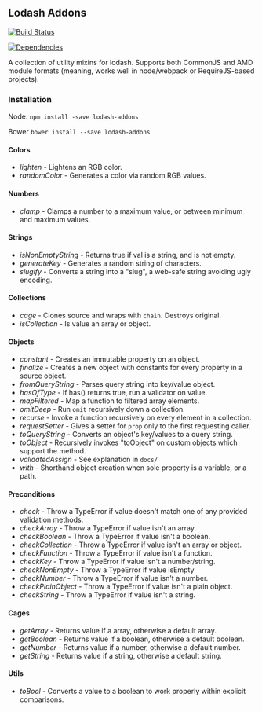 ## Lodash Addons

[![Build Status](https://travis-ci.org/helion3/lodash-addons.svg)](https://travis-ci.org/helion3/lodash-addons)

[![Dependencies](https://david-dm.org/helion3/lodash-addons.svg)](https://david-dm.org/helion3/lodash-addons)

A collection of utility mixins for lodash. Supports both CommonJS and AMD module formats
(meaning, works well in node/webpack or RequireJS-based projects).

### Installation

Node: `npm install -save lodash-addons`

Bower `bower install --save lodash-addons`

#### Colors
- *lighten* - Lightens an RGB color.
- *randomColor* - Generates a color via random RGB values.

#### Numbers
- *clamp* - Clamps a number to a maximum value, or between minimum and maximum values.

#### Strings
- *isNonEmptyString* - Returns true if val is a string, and is not empty.
- *generateKey* - Generates a random string of characters.
- *slugify* - Converts a string into a "slug", a web-safe string avoiding ugly encoding.

#### Collections

- *cage* - Clones source and wraps with `chain`. Destroys original.
- *isCollection* - Is value an array or object.

#### Objects
- *constant* - Creates an immutable property on an object.
- *finalize* - Creates a new object with constants for every property in a source object.
- *fromQueryString* - Parses query string into key/value object.
- *hasOfType* - If has() returns true, run a validator on value.
- *mapFiltered* - Map a function to filtered array elements.
- *omitDeep* - Run `omit` recursively down a collection.
- *recurse* - Invoke a function recursively on every element in a collection.
- *requestSetter* - Gives a setter for `prop` only to the first requesting caller.
- *toQueryString* - Converts an object's key/values to a query string.
- *toObject* - Recursively invokes "toObject" on custom objects which support the method.
- *validatedAssign* - See explanation in `docs/`
- *with* - Shorthand object creation when sole property is a variable, or a path.

#### Preconditions
- *check* - Throw a TypeError if value doesn't match one of any provided validation methods.
- *checkArray* - Throw a TypeError if value isn't an array.
- *checkBoolean* - Throw a TypeError if value isn't a boolean.
- *checkCollection* - Throw a TypeError if value isn't an array or object.
- *checkFunction* - Throw a TypeError if value isn't a function.
- *checkKey* - Throw a TypeError if value isn't a number/string.
- *checkNonEmpty* - Throw a TypeError if value isEmpty
- *checkNumber* - Throw a TypeError if value isn't a number.
- *checkPlainObject* - Throw a TypeError if value isn't a plain object.
- *checkString* - Throw a TypeError if value isn't a string.

#### Cages

- *getArray* - Returns value if a array, otherwise a default array.
- *getBoolean* - Returns value if a boolean, otherwise a default boolean.
- *getNumber* - Returns value if a number, otherwise a default number.
- *getString* - Returns value if a string, otherwise a default string.

#### Utils
- *toBool* - Converts a value to a boolean to work properly within explicit comparisons.
